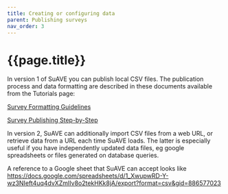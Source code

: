 ```yaml
---
title: Creating or configuring data
parent: Publishing surveys
nav_order: 3
---
```


# {{page.title}}

In version 1 of SuAVE you can publish local  CSV files. The publication process and data formatting are described in  these documents available from the Tutorials page:

[Survey Formatting Guidelines](https://docs.google.com/document/d/1f4ABDP1YrEU3vRxYkIPHl9dyGTT4w3pqfRNI2Kn97Ic/pub?embedded=true)

[Survey Publishing Step-by-Step](https://docs.google.com/document/d/1x9UGvVO3ZHS2L8Rqk6vBEZiBlIaVBIZy1k0MCVtfDq4/edit)

In version 2, SuAVE can additionally import CSV files from a web URL, or retrieve data from a URL each time SuAVE loads. The latter is  especially useful if you have independently updated data files, eg  google spreadsheets or files generated on database queries.

A reference to a Google sheet that SuAVE can accept looks like https://docs.google.com/spreadsheets/d/1_XwupwRD-Y-wz3NIeft4uq4dvXZmIIv8o2tekHKk8jA/export?format=csv&gid=886577023